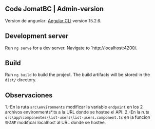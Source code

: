 ## Code JomatBC | Admin-version

Version de angunlar: [Angular CLI](https://github.com/angular/angular-cli) version 15.2.6.

<h2> Development server </h2>

Run `ng serve` for a dev server. Navigate to `http://localhost:4200/. 

<h2> Build </h2>

Run `ng build` to build the project. The build artifacts will be stored in the `dist/` directory.

## Observaciones
1.-En la ruta `src\environments` modificar la variable `endpoint` en los 2 archivos environments*.ts a la URL donde se hostee el API.
2.-En la ruta `src\app\componentes\list-users\list-users.component.ts` en la funcion `SHARE` modificar localhost al URL donde se hostee.

